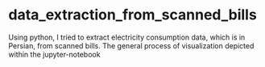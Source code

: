 # data_extraction_from_scanned_bills
Using python, I tried to extract electricity consumption data, which is in Persian, from scanned bills.
The general process of visualization depicted within the jupyter-notebook
